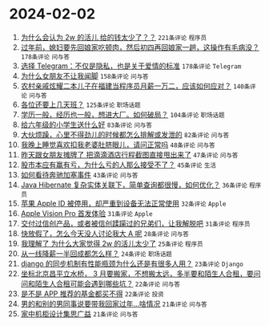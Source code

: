 # 2024-02-02

1. [为什么会认为 2w 的活儿 给的钱太少了？？](https://www.v2ex.com/t/1013672) `221条评论` `程序员`
1. [过年前，媳妇要先回娘家吃顿肉，然后初四再回娘家一趟，这操作有毛病没？](https://www.v2ex.com/t/1013563) `178条评论` `问与答`
1. [选择 Telegram：不仅是隐私，也是关于爱情的标准](https://www.v2ex.com/t/1013556) `178条评论` `Telegram`
1. [为什么女朋友不让我闻脚](https://www.v2ex.com/t/1013623) `158条评论` `问与答`
1. [农村亲戚炫耀二本儿子在福建当程序员月薪一万二，应该如何应对？](https://www.v2ex.com/t/1013644) `140条评论` `问与答`
1. [各位还要上几天班？](https://www.v2ex.com/t/1013559) `125条评论` `职场话题`
1. [学历一般，经历也一般，想进大厂。如何破局？](https://www.v2ex.com/t/1013625) `104条评论` `职场话题`
1. [给六年级的小学生送什么好](https://www.v2ex.com/t/1013570) `83条评论` `问与答`
1. [大伙烦躁，心里不得劲儿的时候都怎么排解或发泄的](https://www.v2ex.com/t/1013626) `82条评论` `问与答`
1. [我晚上睡觉喜欢扣我老婆肚脐眼儿，请问正常吗](https://www.v2ex.com/t/1013657) `48条评论` `问与答`
1. [昨天跟女朋友摊牌了 把滴滴酒店行程截图直接甩出来了](https://www.v2ex.com/t/1013558) `47条评论` `问与答`
1. [股市本应有赢有亏，为什么亏的人那么接受不了？](https://www.v2ex.com/t/1013666) `45条评论` `生活`
1. [如何看待奔驰加塞事件](https://www.v2ex.com/t/1013668) `43条评论` `问与答`
1. [Java Hibernate 复杂实体关联下，简单查询都很慢，如何优化？](https://www.v2ex.com/t/1013581) `36条评论` `程序员`
1. [苹果 Apple ID 被停用，却严重到设备无法正常使用](https://www.v2ex.com/t/1013730) `32条评论` `Apple`
1. [Apple Vision Pro 首发体验](https://www.v2ex.com/t/1013780) `31条评论` `Apple`
1. [交付过信创产品，或者被信创蹂躏过的兄弟们，让我解脱吧](https://www.v2ex.com/t/1013618) `31条评论` `程序员`
1. [快放假了，怎么今天没人讨论我大 A 呢](https://www.v2ex.com/t/1013667) `28条评论` `问与答`
1. [我理解了 为什么大家觉得 2w 的活儿太少了](https://www.v2ex.com/t/1013721) `25条评论` `程序员`
1. [从一线降薪一半回成都怎么样？](https://www.v2ex.com/t/1013694) `24条评论` `职场话题`
1. [django 的同步机制有性能瓶颈为什么还是有很多人用？](https://www.v2ex.com/t/1013560) `23条评论` `Django`
1. [坐标北京昌平立水桥， 3 月要搬家，不想搬太远，多半要和陌生人合租，要问问和陌生人合租可能会遇到哪些坑？](https://www.v2ex.com/t/1013725) `22条评论` `问与答`
1. [是不是 APP 推荐的基金都买不得](https://www.v2ex.com/t/1013661) `22条评论` `投资`
1. [男的和别的男同事说要带我回家过年…啥情况](https://www.v2ex.com/t/1013734) `21条评论` `问与答`
1. [家中机柜设计集思广益](https://www.v2ex.com/t/1013647) `21条评论` `问与答`
